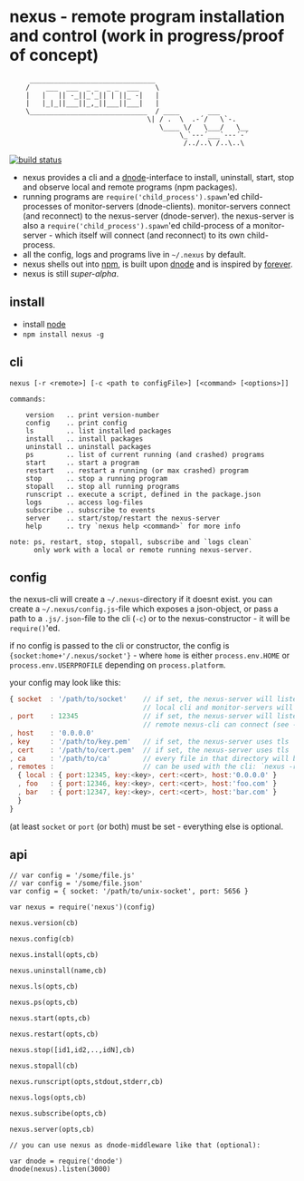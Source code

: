 # nexus - remote program installation and control (work in progress/proof of concept)

         _______________________________
        /    ___  ___  _ _  _ _  ___    \
        |   |   || -_||_'_|| | ||_ -|   |
        |   |_|_||___||_,_||___||___|   |
        \_____________________________  / ____       ___
                                      \| / .  \  .-´/   \`-.
                                         \____ \/   \___/   \__
                                              \_`---´___`---´-´
                                               /../..\ /..\..\

[![build status](https://secure.travis-ci.org/guybrush/nexus.png)](http://travis-ci.org/guybrush/nexus)

* nexus provides a cli and a [dnode]-interface to install, uninstall, start,
  stop and observe local and remote programs (npm packages).
* running programs are `require('child_process').spawn`'ed child-processes of
  monitor-servers (dnode-clients). monitor-servers connect (and reconnect) to
  the nexus-server (dnode-server). the nexus-server is also a
  `require('child_process').spawn`'ed child-process of a monitor-server -
  which itself will connect (and reconnect) to its own child-process.
* all the config, logs and programs live in `~/.nexus` by default.
* nexus shells out into [npm], is built upon [dnode] and is inspired by
  [forever].
* nexus is still *super-alpha*.

[dnode]: https://github.com/substack/dnode
[forever]: https://github.com/nodejitsu/forever
[node]: http://nodejs.org
[npm]: https://npmjs.org

## install

* install [node]
* `npm install nexus -g`

## cli

```
nexus [-r <remote>] [-c <path to configFile>] [<command> [<options>]]

commands:

    version   .. print version-number
    config    .. print config
    ls        .. list installed packages
    install   .. install packages
    uninstall .. uninstall packages
    ps        .. list of current running (and crashed) programs
    start     .. start a program
    restart   .. restart a running (or max crashed) program
    stop      .. stop a running program
    stopall   .. stop all running programs
    runscript .. execute a script, defined in the package.json
    logs      .. access log-files
    subscribe .. subscribe to events
    server    .. start/stop/restart the nexus-server
    help      .. try `nexus help <command>` for more info

note: ps, restart, stop, stopall, subscribe and `logs clean`
      only work with a local or remote running nexus-server.
```

## config

the nexus-cli will create a `~/.nexus`-directory if it doesnt exist. you can
create a `~/.nexus/config.js`-file which exposes a json-object, or pass a
path to a `.js/.json`-file to the cli (`-c`) or to the nexus-constructor - it
will be `require()`'ed.

if no config is passed to the cli or constructor, the config is
`{socket:home+'/.nexus/socket'}` - where `home` is either
`process.env.HOME` or `process.env.USERPROFILE` depending on `process.platform`.

your config may look like this:
``` javascript
{ socket  : '/path/to/socket'    // if set, the nexus-server will listen on that UNIX-socket
                                 // local cli and monitor-servers will connect to it
, port    : 12345                // if set, the nexus-server will listen on that port
                                 // remote nexus-cli can connect (see -r option)
, host    : '0.0.0.0'
, key     : '/path/to/key.pem'   // if set, the nexus-server uses tls
, cert    : '/path/to/cert.pem'  // if set, the nexus-server uses tls
, ca      : '/path/to/ca'        // every file in that directory will be read into the ca
, remotes :                      // can be used with the cli: `nexus -r foo ps`
  { local : { port:12345, key:<key>, cert:<cert>, host:'0.0.0.0' }
  , foo   : { port:12346, key:<key>, cert:<cert>, host:'foo.com' }
  , bar   : { port:12347, key:<key>, cert:<cert>, host:'bar.com' }
  }
}
```
(at least `socket` or `port` (or both) must be set - everything else is
optional.

## api

```
// var config = '/some/file.js'
// var config = '/some/file.json'
var config = { socket: '/path/to/unix-socket', port: 5656 }

var nexus = require('nexus')(config)

nexus.version(cb)

nexus.config(cb)

nexus.install(opts,cb)

nexus.uninstall(name,cb)

nexus.ls(opts,cb)

nexus.ps(opts,cb)

nexus.start(opts,cb)

nexus.restart(opts,cb)

nexus.stop([id1,id2,..,idN],cb)

nexus.stopall(cb)

nexus.runscript(opts,stdout,stderr,cb)

nexus.logs(opts,cb)

nexus.subscribe(opts,cb)

nexus.server(opts,cb)

// you can use nexus as dnode-middleware like that (optional):

var dnode = require('dnode')
dnode(nexus).listen(3000)
```

